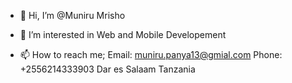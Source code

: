 - 👋 Hi, I’m @Muniru Mrisho
- 👀 I’m interested in Web and Mobile Developement

- 📫 How to reach me;
     Email: muniru.panya13@gmial.com
     Phone: +2556214333903
     Dar es Salaam Tanzania

<!---
Panny777/Panny777 is a ✨ special ✨ repository because its `README.md` (this file) appears on your GitHub profile.
You can click the Preview link to take a look at your changes.
--->
